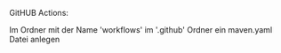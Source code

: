 GitHUB Actions:

Im Ordner mit der Name 'workflows' im '.github' Ordner ein maven.yaml Datei anlegen